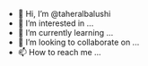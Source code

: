 - 👋 Hi, I’m @taheralbalushi
- 👀 I’m interested in ...
- 🌱 I’m currently learning ...
- 💞️ I’m looking to collaborate on ...
- 📫 How to reach me ...

<!---
taheralbalushi/taheralbalushi is a ✨ special ✨ repository because its `README.md` (this file) appears on your GitHub profile.
You can click the Preview link to take a look at your changes.
--->
